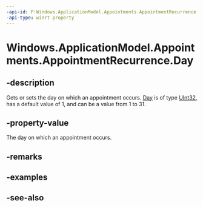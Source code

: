 ----api-id: P:Windows.ApplicationModel.Appointments.AppointmentRecurrence.Day
-api-type: winrt property
---<!-- Property syntaxpublic uint Day { get;  set; }--># Windows.ApplicationModel.Appointments.AppointmentRecurrence.Day## -descriptionGets or sets the day on which an appointment occurs. [Day](appointmentrecurrence_day.md) is of type [UInt32](https://msdn.microsoft.com/library/system.uint32.aspx), has a default value of 1, and can be a value from 1 to 31.## -property-valueThe day on which an appointment occurs.## -remarks## -examples## -see-also